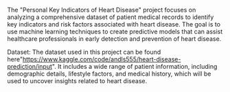 The "Personal Key Indicators of Heart Disease" project focuses on analyzing a comprehensive dataset of patient medical records to identify key indicators and risk factors associated with heart disease. 
The goal is to use machine learning techniques to create predictive models that can assist healthcare professionals in early detection and prevention of heart disease.

Dataset:
The dataset used in this project can be found here"https://www.kaggle.com/code/andls555/heart-disease-prediction/input". 
It includes a wide range of patient information, including demographic details, lifestyle factors, and medical history, which will be used to uncover insights related to heart disease.

